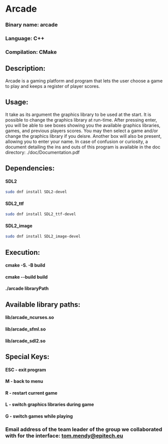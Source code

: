 # Arcade

### Binary name: arcade
### Language: C++
### Compilation: CMake

## Description:
Arcade is a gaming platform and program that lets the user choose a game to play and keeps a register of player scores.

## Usage:
It take as its argument the graphics library to be used at the start. It is possible to change the graphics library at run-time.
After pressing enter, you will be able to see boxes showing you the available graphics libraries, games, and previous players scores.
You may then select a game and/or change the graphics library if you deisre. Another box will also be present, allowing you to enter your name.
In case of confusion or curiosity, a document detailing the ins and outs of this program is available in the doc directory: ./doc/Documentation.pdf

## Dependencies:
#### SDL2
```bash
sudo dnf install SDL2-devel
```
#### SDL2_ttf
```bash
sudo dnf install SDL2_ttf-devel
```
#### SDL2_image
```bash
sudo dnf install SDL2_image-devel
```

## Execution:
#### cmake -S. -B build
#### cmake --build build
#### ./arcade libraryPath

## Available library paths:
#### lib/arcade_ncurses.so
#### lib/arcade_sfml.so
#### lib/arcade_sdl2.so

## Special Keys:
#### ESC - exit program
#### M - back to menu
#### R - restart current game
#### L - switch graphics libraries during game
#### G - switch games while playing

### Email address of the team leader of the group we collaborated with for the interface: tom.mendy@epitech.eu
